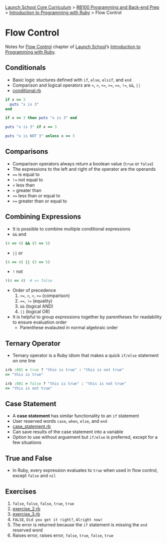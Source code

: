 [Launch School Core Curriculum](/README.md) >
[RB100 Programming and Back-end Prep](/rb100/rb100_notes.md) >
[Introduction to Programming with Ruby](/rb100/introduction_to_programming_with_ruby/introduction_to_programming_with_ruby_notes.md) >
Flow Control

# Flow Control

Notes for [Flow Control](https://launchschool.com/books/ruby/read/flow_control) chapter of [Launch School](https://launchschool.com)’s [Introduction to Programming with Ruby](https://launchschool.com/books/ruby).

## Conditionals
* Basic logic stuctures defined with `if`, `else`, `elsif`, and `end`
* Comparison and logical operators are `<`, `>`, `<=`, `>=`, `==`, `!=`, `&&`, `||`
* [conditional.rb](conditional.rb)
```ruby
if x == 3
  puts "x is 3"
end

if x == 3 then puts "x is 3" end

puts "x is 3" if x == 3

puts "x is NOT 3" unless x == 3
```

## Comparisons
* Comparison operators always return a boolean value (`true` or `false`)
* The expressions to the left and right of the operator are the operands
* `==` is equal to
* `!=` not equal to
* `<` less than
* `>` greater than
* `<=` less than or equal to
* `>=` greater than or equal to

## Combining Expressions
* It is possible to combine multiple conditional expressions
* `&&` and
```ruby
(4 == 4) && (5 == 5)
```
* `||` or
```ruby
(4 == 4) || (5 == 5)
```
* `!` not
```ruby
!(4 == 4)  # => false
```
* Order of precedence
  1. `<=`, `<`, `>`, `>=` (comparison)
  1. `==`, `!=` (equality)
  1. `&&` (logical AND)
  1. `||` (logical OR)
* It is helpful to group expressions together by parentheses for readability to ensure evaluation order
  * Parenthese evalauted in normal algebraic order

## Ternary Operator
* Ternary operator is a Ruby idiom that makes a quick `if/else` statement on one line
```ruby
irb :001 > true ? "this is true" : "this is not true"
=> "this is true"

irb :001 > false ? "this is true" : "this is not true"
=> "this is not true"
```

## Case Statement
* A **case statement** has similar functionality to an `if` statement
* User reserved words `case`, `when`, `else`, and `end`
* [case_statement.rb](case_statement.rb)
* Can save results of the case statement into a variable
* Option to use without arguement but `if/else` is preferred, except for a few situations

## True and False
* In Ruby, every expression evaluates to `true` when used in flow control, except `false` and `nil`

## Exercises
1. `false`, `false`, `false`, `true`, `true`
1. [exercise_2.rb](exercise_2.rb)
1. [exercise_3.rb](exercise_3.rb)
1. `FALSE`, `Did you get it right?`, `Alright now!`
1. The error is returned because the `if` statement is missing the `end` reserved word
1. Raises error, raises error, `false`, `true`, `false`, `true`


